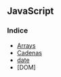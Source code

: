 ## JavaScript

### Indice

 + [Arrays](./arrays/)
 + [Cadenas](./cadenas/)
 + [date](./date/)
 + [DOM]
 